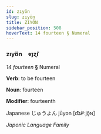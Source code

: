 ```yaml
---
id: zıyön
slug: zıyön
title: ZIYÖN
sidebar_position: 508
hoverText: 14 fourteen § Numeral
---
```


### zıyön&emsp;<span kind="abugida">ⱴȷɀ̃ı</span>

*14 fourteen* **§** Numeral

**Verb**: to be fourteen

**Noun**: fourteen

**Modifier**: fourteenth

Japanese じゅうよん jūyon [d͡ʑɨᵝːjõ̞ɴ]

*Japonic Language Family*